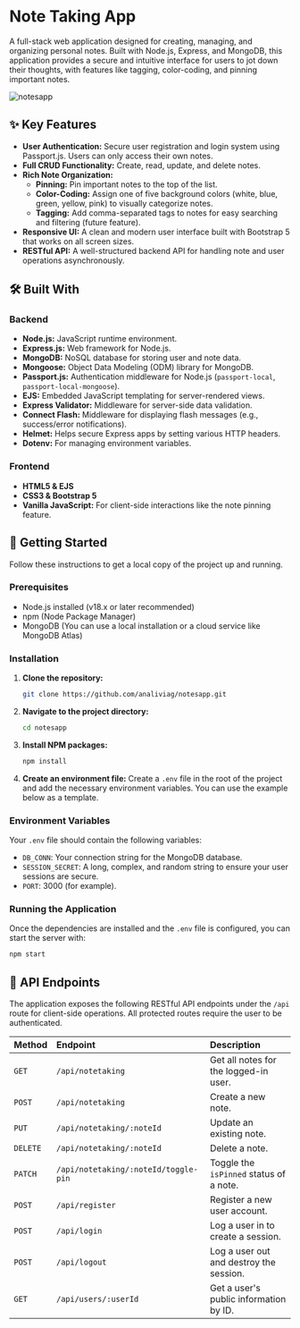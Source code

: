 # Note Taking App

A full-stack web application designed for creating, managing, and organizing personal notes. Built with Node.js, Express, and MongoDB, this application provides a secure and intuitive interface for users to jot down their thoughts, with features like tagging, color-coding, and pinning important notes.

![notesapp](https://github.com/user-attachments/assets/d3e5b364-3e39-46a2-925b-52563406c0b8)



## ✨ Key Features

- **User Authentication:** Secure user registration and login system using Passport.js. Users can only access their own notes.
- **Full CRUD Functionality:** Create, read, update, and delete notes.
- **Rich Note Organization:**
  - **Pinning:** Pin important notes to the top of the list.
  - **Color-Coding:** Assign one of five background colors (white, blue, green, yellow, pink) to visually categorize notes.
  - **Tagging:** Add comma-separated tags to notes for easy searching and filtering (future feature).
- **Responsive UI:** A clean and modern user interface built with Bootstrap 5 that works on all screen sizes.
- **RESTful API:** A well-structured backend API for handling note and user operations asynchronously.

## 🛠️ Built With

### Backend

- **Node.js:** JavaScript runtime environment.
- **Express.js:** Web framework for Node.js.
- **MongoDB:** NoSQL database for storing user and note data.
- **Mongoose:** Object Data Modeling (ODM) library for MongoDB.
- **Passport.js:** Authentication middleware for Node.js (`passport-local`, `passport-local-mongoose`).
- **EJS:** Embedded JavaScript templating for server-rendered views.
- **Express Validator:** Middleware for server-side data validation.
- **Connect Flash:** Middleware for displaying flash messages (e.g., success/error notifications).
- **Helmet:** Helps secure Express apps by setting various HTTP headers.
- **Dotenv:** For managing environment variables.

### Frontend

- **HTML5 & EJS**
- **CSS3 & Bootstrap 5**
- **Vanilla JavaScript:** For client-side interactions like the note pinning feature.

## 🚀 Getting Started

Follow these instructions to get a local copy of the project up and running.

### Prerequisites

- Node.js installed (v18.x or later recommended)
- npm (Node Package Manager)
- MongoDB (You can use a local installation or a cloud service like MongoDB Atlas)

### Installation

1.  **Clone the repository:**

    ```sh
    git clone https://github.com/analiviag/notesapp.git
    ```

2.  **Navigate to the project directory:**

    ```sh
    cd notesapp
    ```

3.  **Install NPM packages:**

    ```sh
    npm install
    ```

4.  **Create an environment file:**
    Create a `.env` file in the root of the project and add the necessary environment variables. You can use the example below as a template.

### Environment Variables

Your `.env` file should contain the following variables:

- `DB_CONN`: Your connection string for the MongoDB database.
- `SESSION_SECRET`: A long, complex, and random string to ensure your user sessions are secure.
- `PORT`: 3000 (for example).

### Running the Application

Once the dependencies are installed and the `.env` file is configured, you can start the server with:

```sh
npm start
```

## 📝 API Endpoints

The application exposes the following RESTful API endpoints under the `/api` route for client-side operations. All protected routes require the user to be authenticated.

| Method   | Endpoint                             | Description                             |
| :------- | :----------------------------------- | :-------------------------------------- |
| `GET`    | `/api/notetaking`                    | Get all notes for the logged-in user.   |
| `POST`   | `/api/notetaking`                    | Create a new note.                      |
| `PUT`    | `/api/notetaking/:noteId`            | Update an existing note.                |
| `DELETE` | `/api/notetaking/:noteId`            | Delete a note.                          |
| `PATCH`  | `/api/notetaking/:noteId/toggle-pin` | Toggle the `isPinned` status of a note. |
| `POST`   | `/api/register`                      | Register a new user account.            |
| `POST`   | `/api/login`                         | Log a user in to create a session.      |
| `POST`   | `/api/logout`                        | Log a user out and destroy the session. |
| `GET`    | `/api/users/:userId`                 | Get a user's public information by ID.  |
